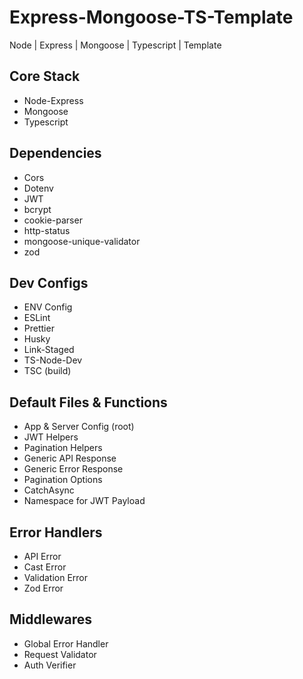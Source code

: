 # Express-Mongoose-TS-Template

Node | Express | Mongoose | Typescript | Template

## Core Stack

- Node-Express
- Mongoose
- Typescript

## Dependencies

- Cors
- Dotenv
- JWT
- bcrypt
- cookie-parser
- http-status
- mongoose-unique-validator
- zod

## Dev Configs

- ENV Config
- ESLint
- Prettier
- Husky
- Link-Staged
- TS-Node-Dev
- TSC (build)

## Default Files & Functions

- App & Server Config (root)
- JWT Helpers
- Pagination Helpers
- Generic API Response
- Generic Error Response
- Pagination Options
- CatchAsync
- Namespace for JWT Payload

## Error Handlers

- API Error
- Cast Error
- Validation Error
- Zod Error

## Middlewares

- Global Error Handler
- Request Validator
- Auth Verifier
